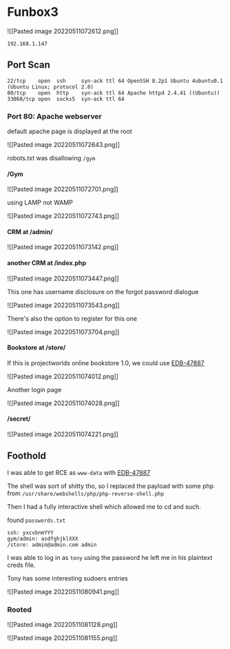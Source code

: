 # Funbox3
![[Pasted image 20220511072612.png]]

```text
192.168.1.147
```


## Port Scan
```nmap
22/tcp    open  ssh     syn-ack ttl 64 OpenSSH 8.2p1 Ubuntu 4ubuntu0.1 (Ubuntu Linux; protocol 2.0)
80/tcp    open  http    syn-ack ttl 64 Apache httpd 2.4.41 ((Ubuntu))
33060/tcp open  socks5  syn-ack ttl 64

```


### Port 80: Apache webserver

default apache page is displayed at the root

![[Pasted image 20220511072643.png]]

robots.txt was disallowing `/gym`

#### /Gym

![[Pasted image 20220511072701.png]]

using LAMP not WAMP

![[Pasted image 20220511072743.png]]

#### CRM at /admin/

![[Pasted image 20220511073142.png]]

#### another CRM at /index.php

![[Pasted image 20220511073447.png]]

This one has username disclosure on the forgot password dialogue

![[Pasted image 20220511073543.png]]

There's also the option to register for this one

![[Pasted image 20220511073704.png]]

#### Bookstore at /store/

If this is projectworlds online bookstore 1.0, we could use [EDB-47887](https://www.exploit-db.com/exploits/47887)

![[Pasted image 20220511074012.png]]

Another login page

![[Pasted image 20220511074028.png]]

#### /secret/

![[Pasted image 20220511074221.png]]

## Foothold

I was able to get RCE as `www-data` with [EDB-47887](https://www.exploit-db.com/exploits/47887)

The shell was sort of shitty tho, so I replaced the payload with some php from `/usr/share/webshells/php/php-reverse-shell.php`

Then I had a fully interactive shell which allowed me to cd and such.

found `passwords.txt`

```text
ssh: yxcvbnmYYY
gym/admin: asdfghjklXXX
/store: admin@admin.com admin

```

I was able to log in as `tony` using the password he left me in his plaintext creds file.

Tony has some interesting sudoers entries

![[Pasted image 20220511080941.png]]

### Rooted

![[Pasted image 20220511081128.png]]

![[Pasted image 20220511081155.png]]